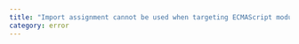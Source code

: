 ```yaml
---
title: "Import assignment cannot be used when targeting ECMAScript modules. Consider using 'import * as ns from \"mod\"', 'import {a} from \"mod\"', 'import d from \"mod\"', or another module format instead."
category: error
---
```


